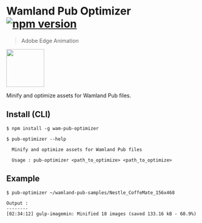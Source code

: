 Wamland Pub Optimizer [![npm version](https://badge.fury.io/js/wam-pub-optimizer.svg)](http://badge.fury.io/js/wam-pub-optimizer)
=====================

> Adobe Edge Animation

<img src="https://creative.adobe.com/ccm428a060/resource/img/product_icons_cc/edge_animate_2x.png" width="100">

Minify and optimize assets for Wamland Pub files.

## Install (CLI)

```
$ npm install -g wam-pub-optimizer
```

```
$ pub-optimizer --help

  Minify and optimize assets for Wamland Pub files

  Usage : pub-optimizer <path_to_optimize> <path_to_optimize>
```

## Example

```
$ pub-optimizer ~/wamland-pub-samples/Nestle_CoffeMate_156x468

Output :
--------
[02:34:12] gulp-imagemin: Minified 18 images (saved 133.16 kB - 60.9%)
```
